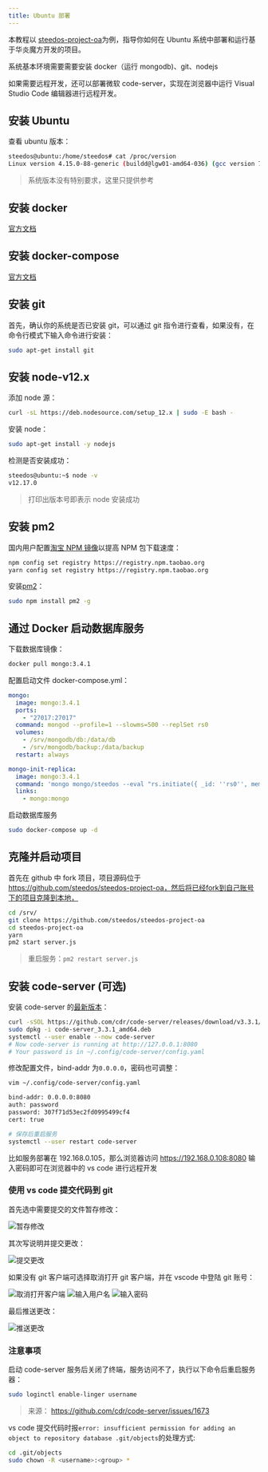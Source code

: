 ```yaml
---
title: Ubuntu 部署
---
```


本教程以 [steedos-project-oa](https://github.com/steedos/steedos-project-oa)为例，指导你如何在 Ubuntu 系统中部署和运行基于华炎魔方开发的项目。

系统基本环境需要需要安装 docker（运行 mongodb)、git、nodejs

如果需要远程开发，还可以部署微软 code-server，实现在浏览器中运行 Visual Studio Code 编辑器进行远程开发。

## 安装 Ubuntu

查看 ubuntu 版本：

```bash
steedos@ubuntu:/home/steedos# cat /proc/version
Linux version 4.15.0-88-generic (buildd@lgw01-amd64-036) (gcc version 7.4.0 (Ubuntu 7.4.0-1ubuntu1~18.04.1)) #88-Ubuntu SMP Tue Feb 11 20:11:34 UTC 2020
```

> 系统版本没有特别要求，这里只提供参考

## 安装 docker

[官方文档](https://docs.docker.com/engine/install/ubuntu/)

## 安装 docker-compose

[官方文档](https://docs.docker.com/compose/install/)

## 安装 git

首先，确认你的系统是否已安装 git，可以通过 git 指令进行查看，如果没有，在命令行模式下输入命令进行安装：

```bash
sudo apt-get install git
```

## 安装 node-v12.x

添加 node 源：

```bash
curl -sL https://deb.nodesource.com/setup_12.x | sudo -E bash -
```

安装 node：

```bash
sudo apt-get install -y nodejs
```

检测是否安装成功：

```bash
steedos@ubuntu:~$ node -v
v12.17.0
```

> 打印出版本号即表示 node 安装成功

## 安装 pm2

国内用户配置[淘宝 NPM 镜像](https://developer.aliyun.com/mirror/NPM)以提高 NPM 包下载速度：

```bash
npm config set registry https://registry.npm.taobao.org
yarn config set registry https://registry.npm.taobao.org
```

安装[pm2](https://pm2.keymetrics.io/docs/usage/pm2-doc-single-page/)：

```bash
sudo npm install pm2 -g
```

## 通过 Docker 启动数据库服务

下载数据库镜像：

```bash
docker pull mongo:3.4.1
```

配置启动文件 docker-compose.yml：

```yaml
mongo:
  image: mongo:3.4.1
  ports:
    - "27017:27017"
  command: mongod --profile=1 --slowms=500 --replSet rs0
  volumes:
    - /srv/mongodb/db:/data/db
    - /srv/mongodb/backup:/data/backup
  restart: always

mongo-init-replica:
  image: mongo:3.4.1
  command: 'mongo mongo/steedos --eval "rs.initiate({ _id: ''rs0'', members: [ { _id: 0, host: ''127.0.0.1:27017'' } ]})"'
  links:
    - mongo:mongo
```

启动数据库服务

```bash
sudo docker-compose up -d
```

## 克隆并启动项目

首先在 github 中 fork 项目，项目源码位于 https://github.com/steedos/steedos-project-oa，然后将已经fork到自己账号下的项目克隆到本地，

```bash
cd /srv/
git clone https://github.com/steedos/steedos-project-oa
cd steedos-project-oa
yarn
pm2 start server.js
```

> 重启服务：`pm2 restart server.js`

## 安装 code-server (可选)

安装 code-server 的[最新版本](https://github.com/cdr/code-server)：

```bash
curl -sSOL https://github.com/cdr/code-server/releases/download/v3.3.1/code-server_3.3.1_amd64.deb
sudo dpkg -i code-server_3.3.1_amd64.deb
systemctl --user enable --now code-server
# Now code-server is running at http://127.0.0.1:8080
# Your password is in ~/.config/code-server/config.yaml
```

修改配置文件，bind-addr 为`0.0.0.0`，密码也可调整：

```bash
vim ~/.config/code-server/config.yaml

bind-addr: 0.0.0.0:8080
auth: password
password: 307f71d53ec2fd0995499cf4
cert: true

# 保存后重启服务
systemctl --user restart code-server
```

比如服务部署在 192.168.0.105，那么浏览器访问 https://192.168.0.108:8080 输入密码即可在浏览器中的 vs code 进行远程开发

### 使用 vs code 提交代码到 git

首先选中需要提交的文件暂存修改：

![暂存修改](/assets/ubuntu/git暂存修改.png)

其次写说明并提交更改：

![提交更改](/assets/ubuntu/git提交更改.png)

如果没有 git 客户端可选择取消打开 git 客户端，并在 vscode 中登陆 git 账号：

![取消打开客户端](/assets/ubuntu/git取消打开客户端.png)
![输入用户名](/assets/ubuntu/git输入用户名.png)
![输入密码](/assets/ubuntu/git输入密码.png)

最后推送更改：

![推送更改](/assets/ubuntu/git推送更改.png)

### 注意事项

启动 code-server 服务后关闭了终端，服务访问不了，执行以下命令后重启服务器：

```bash
sudo loginctl enable-linger username
```

> 来源： https://github.com/cdr/code-server/issues/1673

vs code 提交代码时报`error: insufficient permission for adding an object to repository database .git/objects`的处理方式:

```bash
cd .git/objects
sudo chown -R <username>:<group> *
```
